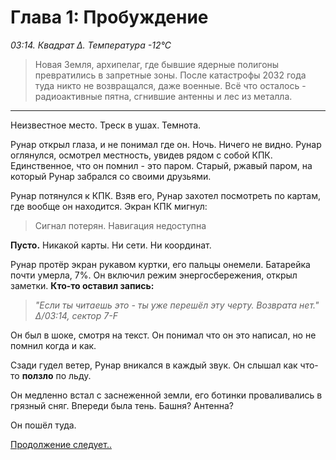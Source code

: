 # Глава 1: Пробуждение

*03:14. Квадрат ∆. Температура -12°C*

> Новая Земля, архипелаг, где бывшие ядерные полигоны превратились в запретные зоны.
После катастрофы 2032 года туда никто не возвращался, даже военные. Всё что осталось - радиоактивные пятна,
 сгнившие антенны и лес из металла.

---

Неизвестное место.
Треск в ушах.
Темнота.

Рунар открыл глаза, и не понимал где он. Ночь. Ничего не видно. Рунар оглянулся, осмотрел местность,
увидев рядом с собой КПК. Единственное, что он помнил - это паром. Старый, ржавый паром, на который Рунар
забрался со своими друзьями.

Рунар потянулся к КПК. Взяв его, Рунар захотел посмотреть по картам, где вообще он находится. Экран КПК мигнул:

> Сигнал потерян. Навигация недоступна

**Пусто.**
Никакой карты. Ни сети. Ни координат.

Рунар протёр экран рукавом куртки, его пальцы онемели. Батарейка почти умерла, 7%. Он включил режим
энергосбережения, открыл заметки. **Кто-то оставил запись:**

> *"Если ты читаешь это - ты уже перешёл эту черту. Возврата нет."*
> *∆/03:14, сектор 7-F*

Он был в шоке, смотря на текст. Он понимал что он это написал, но не помнил когда и как.

Сзади гудел ветер, Рунар вникался в каждый звук. Он слышал как что-то **ползло** по льду.

Он медленно встал с заснеженной земли, его ботинки проваливались в грязный сняг.
Впереди была тень. Башня? Антенна?

Он пошёл туда.

[Продолжение следует..](1.md)
